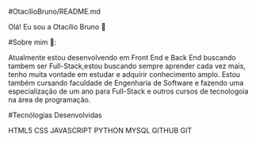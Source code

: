 
#OtacílioBruno/README.md

Olá! Eu sou a Otacílio Bruno 👋

#Sobre mim 🚀:

Atualmente estou desenvolvendo em Front End e Back End buscando tambem ser Full-Stack,estou buscando sempre aprender cada vez mais, tenho muita vontade em estudar e adquirir conhecimento amplo.
Estou também cursando faculdade de Engenharia de Software e  fazendo uma especialização de um ano para Full-Stack  e outros cursos de tecnologoia na área de programação.

#Tecnólogias Desenvolvidas

HTML5 CSS JAVASCRIPT PYTHON MYSQL GITHUB GIT

